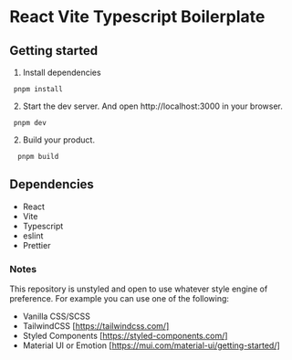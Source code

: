 # React Vite Typescript Boilerplate

## Getting started

1. Install dependencies

```
 pnpm install
```

2. Start the dev server. And open http://localhost:3000 in your browser.

```
 pnpm dev
```

2. Build your product.

```
  pnpm build
```

## Dependencies

- React
- Vite
- Typescript
- eslint
- Prettier

### Notes

This repository is unstyled and open to use whatever style engine of preference. For example you can use one of the following:

- Vanilla CSS/SCSS
- TailwindCSS [https://tailwindcss.com/]
- Styled Components [https://styled-components.com/]
- Material UI or Emotion [https://mui.com/material-ui/getting-started/]
